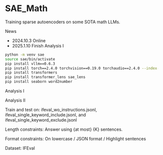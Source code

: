 # SAE_Math
 
Training sparse autoencoders on some SOTA math LLMs.

News
- 2024.10.3 Online
- 2025.1.10 Finish Analysis I


```bash
python -m venv sae
source sae/bin/activate
pip install vllm==0.6.3
pip install torch==2.4.0 torchvision==0.19.0 torchaudio==2.4.0 --index-url https://download.pytorch.org/whl/cu121
pip install transformers
pip install transformer_lens sae_lens
pip install seaborn word2number
```


Analysis I 

Analysis II

Train and test on: ifeval_wo_instructions.jsonl, ifeval_single_keyword_include.jsonl, and ifeval_single_keyword_exclude.jsonl

Length constraints: Answer using {at most} {K} sentences.

Format constraints: On lowercase / JSON format / Highlight sentences

Dataset: IFEval



